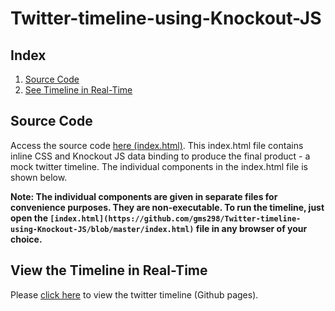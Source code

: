 # Twitter-timeline-using-Knockout-JS

## <a name="index"></a>Index

1. [Source Code](#code)
2. [See Timeline in Real-Time](#tweet)

## <a name="code"></a>Source Code

Access the source code [here (index.html)](https://github.com/gms298/Twitter-timeline-using-Knockout-JS/blob/master/index.html). This index.html file contains inline CSS and Knockout JS data binding to produce the final product - a mock twitter timeline. The individual components in the index.html file is shown below. 

**Note: The individual components are given in separate files for convenience purposes. They are non-executable. To run the timeline, just open the `[index.html](https://github.com/gms298/Twitter-timeline-using-Knockout-JS/blob/master/index.html)` file in any browser of your choice.**



## <a name="tweet"></a>View the Timeline in Real-Time

Please [click here](https://pages.github.com/gms298/Twitter-timeline-using-Knockout-JS) to view the twitter timeline (Github pages).
